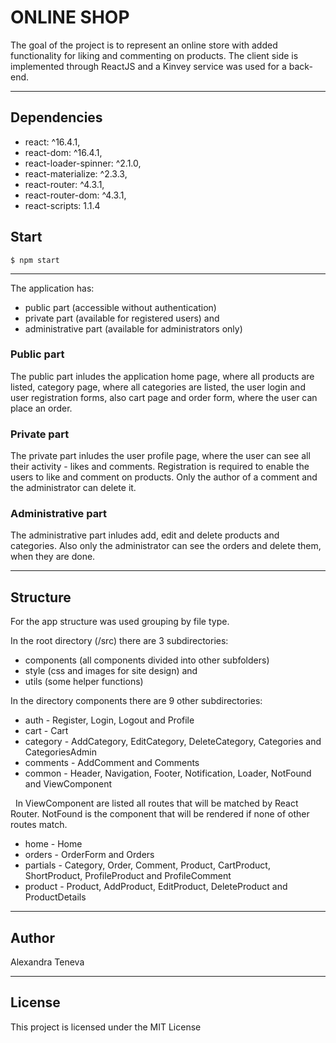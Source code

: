﻿# ONLINE SHOP

The goal of the project is to represent an online store with added functionality for liking and commenting on products. Тhe client side is implemented through 
ReactJS and a Kinvey service was used for a back-end.

---

## Dependencies

- react: ^16.4.1,
- react-dom: ^16.4.1,
- react-loader-spinner: ^2.1.0,
- react-materialize: ^2.3.3,
- react-router: ^4.3.1,
- react-router-dom: ^4.3.1,
- react-scripts: 1.1.4

## Start 

    $ npm start
	
---

The application has:
- 	public part (accessible without authentication)
- 	private part (available for registered users) and
- 	administrative part (available for administrators only)

### Public part
The public part inludes the application home page, where all products are listed, category page,
 where all categories are listed, the user login and user registration forms, also cart page and order form, where the user can place an order.
 
### Private part
The private part inludes the user profile page, where the user can see all their activity - likes and comments. 
Registration is required to enable the users to like and comment on products. Only the author of a comment and the administrator can delete it.

### Аdministrative part
The administrative part inludes add, edit and delete products and categories. Also only the administrator can see the orders and delete them, 
when they are done.

---

## Structure

For the app structure was used grouping by file type. 

In the root directory (/src) there are 3 subdirectories:

- 	components (all components divided into other subfolders)
- 	style (css and images for site design) and
- 	utils (some helper functions)

In the directory components there are 9 other subdirectories:

- 	auth - Register, Login, Logout and Profile
- 	cart - Cart
- 	category - AddCategory, EditCategory, DeleteCategory, Categories and CategoriesAdmin
- 	comments - AddComment and Comments
- 	common - Header, Navigation, Footer, Notification, Loader, NotFound and ViewComponent
  
&nbsp; In ViewComponent are listed all routes that will be matched by React Router. NotFound is the component that will be rendered if none of other routes match. 
- 	home - Home
- 	orders - OrderForm and Orders
- 	partials - Category, Order, Comment, Product, CartProduct, ShortProduct, ProfileProduct and ProfileComment
- 	product - Product, AddProduct, EditProduct, DeleteProduct and ProductDetails

---

## Author

Alexandra Teneva

---

## License

This project is licensed under the MIT License
